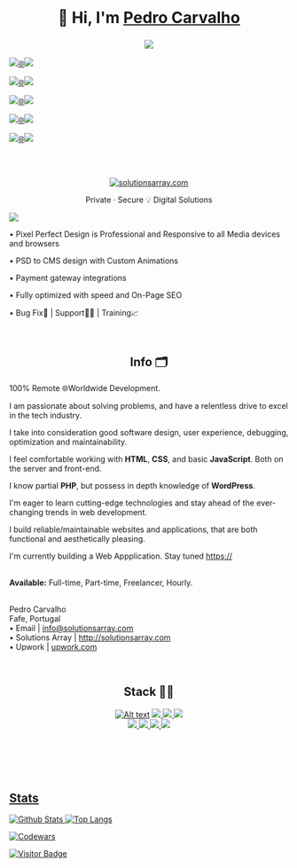 <!-- WORK AREA | START -->

<!-- WORK AREA | END -->


<br>
<h1 align="center">👋 Hi, I'm <a href="https://www.linkedin.com/in/solutionsarray/" target="_blank"> Pedro Carvalho</a></h1> 
<h3 align="center"> <img src="https://readme-typing-svg.herokuapp.com?color=0357F7&lines=Web+Developer+from+Portugal+:)" /></h3>

<p><a href="https://www.youtube.com/watch?v=xBdfI6vz1Lw"><img src="http://mixed.solutionsarray.com/wp-content/uploads/2024/01/click3.png"></a><a href="https://www.youtube.com/watch?v=xBdfI6vz1Lw">🌐</a><a href="https://www.youtube.com/watch?v=xBdfI6vz1Lw"><img src="https://img.shields.io/badge/Experiences-red?style=for-the-badge&logo=youtube&logoColor=white"></a></p>

<p><a href="http://solutionsarray.com/portfolio"><img src="http://mixed.solutionsarray.com/wp-content/uploads/2024/01/click3.png"></a><a href="http://solutionsarray.com/portfolio">🌐</a><a href="http://solutionsarray.com/portfolio"><img src="http://mixed.solutionsarray.com/wp-content/uploads/2023/11/5portfolio.png" </a></p>

<p><a href="http://mixed.solutionsarray.com/"><img src="http://mixed.solutionsarray.com/wp-content/uploads/2024/01/click3.png"></a><a href="http://mixed.solutionsarray.com/">🌐</a><a href="http://mixed.solutionsarray.com/"><img src="https://img.shields.io/badge/SolutionsArray-Business Pitch-ffffff)"></a></p>

<p><a href="https://mixed.solutionsarray.com/wp-content/uploads/2024/01/Pedro-Carvalho.pdf"><img src="http://mixed.solutionsarray.com/wp-content/uploads/2024/01/click3.png"></a><a href="https://mixed.solutionsarray.com/wp-content/uploads/2024/01/Pedro-Carvalho.pdf">🌐</a><a href="https://mixed.solutionsarray.com/wp-content/uploads/2024/01/Pedro-Carvalho.pdf"><img src="http://mixed.solutionsarray.com/wp-content/uploads/2023/11/6Curriculum-Vitae.png"></a></p>

<p><a href="https://www.linkedin.com/in/SolutionsArray/"><img src="http://mixed.solutionsarray.com/wp-content/uploads/2024/01/click3.png"></a><a href="https://www.linkedin.com/in/SolutionsArray/">🌐</a><a href="https://www.linkedin.com/in/SolutionsArray/"><img src="https://img.shields.io/badge/linkedin-%230077B5.svg?style=for-the-badge&amp;logo=linkedin&amp;logoColor=white"></a></p>


<br>
<h2> </h2>
<p align="center"><a href="https://solutionsarray.com/"><img src="http://mixed.solutionsarray.com/wp-content/uploads/2023/10/SolutionsArray1.com_.png" alt="solutionsarray.com"></a></p>

<p align="center">Private · Secure 💡 Digital Solutions</p>
<p><a href="https://solutionsarray.com/portfolio/"><img src="http://mixed.solutionsarray.com/wp-content/uploads/2023/09/SolutionsArray_Homepage.png"></a></p>

• Pixel Perfect Design is Professional and Responsive to all Media devices and browsers</p>
• PSD to CMS design with Custom Animations</p>
• Payment gateway integrations</p>
• Fully optimized with speed and On-Page SEO</p>
• Bug Fix🐞 | Support👨‍🔧 | Training📈</p>


<br>
<h2 align="center"> Info 🗂️ </h2>

<p>100% Remote 🌐Worldwide Development.

<p>I am passionate about solving problems, and have a relentless drive to excel in the tech industry.

<p>I take into consideration good software design, user experience, debugging, optimization and maintainability. 

<p>I feel comfortable working with <b>HTML</b>, <b>CSS</b>, and basic <b>JavaScript</b>. Both on the server and front-end. 

<p>I know partial <b>PHP</b>, but possess in depth knowledge of <b>WordPress</b>.

<p>I'm eager to learn cutting-edge technologies and stay ahead of the ever-changing trends in web development. 

<p>I build reliable/maintainable websites and applications, that are both functional and aesthetically pleasing.

<p>I'm currently building a Web Appplication. Stay tuned <a href="https://solutionsarray.com/"> https:// </a>


<br><b>Available:</b> Full-time, Part-time, Freelancer, Hourly.</br>

<br>Pedro Carvalho
<br>Fafe, Portugal
<br>• Email | info@solutionsarray.com
<br>• Solutions Array | http://solutionsarray.com
<br>• Upwork | <a href="https://www.upwork.com/freelancers/~01fffa4af07a0652d8?viewMode=1">upwork.com</a>


<!-- <br>
<h2 align="center">Skills 🪛</h2> 

<p align="center">⮟</p>
<p align="center"><b>| PHP | HTML5 | CSS3 | JavaScript | React |</b></p> -->

<!-- <p align="center"><b>| Portuguese - C2 | English - C1 | Spanish - B2|</center></b></p> -->

<!--<br><br>
This is what I guarantee:
<br>✅ Fast response time and excellent communication skills.
<br>✅ Great Value Services.
<br>✅ Wide Spectrum Of Skills & Experience.-->


<br>
<h2 align="center">Stack 👨‍💻</h2>
<p align="center">
<a href="https://www.php.net/"><img src="http://mixed.solutionsarray.com/wp-content/uploads/2023/08/php.jpg" alt="Alt text"></a>
<a href="https://laravel.com/"><img src="http://mixed.solutionsarray.com/wp-content/uploads/2023/08/Laravel.png"</a>
<a href="https://en.wikipedia.org/wiki/JavaScript"><img src="http://mixed.solutionsarray.com/wp-content/uploads/2023/08/JavaScript.png"</a>
<a href="https://react.dev/"><img src="http://mixed.solutionsarray.com/wp-content/uploads/2023/11/react1.png"</a>
<br>
<a href="https://nextjs.org/"><img src="http://mixed.solutionsarray.com/wp-content/uploads/2023/11/Nextjs-logo.svg_.png"</a>
<a href="https://nodejs.org/en"><img src="http://mixed.solutionsarray.com/wp-content/uploads/2023/08/Node.js.png"</a>
<a href="https://nginx.org/en/"><img src="http://mixed.solutionsarray.com/wp-content/uploads/2023/09/small_Nginx.png"</a>
<a href="https://www.postgresql.org/"><img src="http://mixed.solutionsarray.com/wp-content/uploads/2023/09/5small_PostgreSQL.png"</a>
</p>
<br><br><br>


<!-- [![Alt text](http://mixed.solutionsarray.com/wp-content/uploads/2023/08/portugal-flag-icon-32.png)](https://en.wikipedia.org/wiki/Portuguese_language)&nbsp;C2 &nbsp;
[![Alt text](http://mixed.solutionsarray.com/wp-content/uploads/2023/08/united-states-of-america-flag-3d-icon-32.png)](https://en.wikipedia.org/wiki/American_English)&nbsp;C1 &nbsp;
[![Alt text](http://mixed.solutionsarray.com/wp-content/uploads/2023/08/spain-flag-icon-32.png)](https://en.wikipedia.org/wiki/Spanish_language)&nbsp;B2

<p>🫡 I’m currently improving my <img src="http://mixed.solutionsarray.com/wp-content/uploads/2024/01/js.png" alt="JavaScript"> skills.
<br>&nbsp;&nbsp;&nbsp;&nbsp;&nbsp;&nbsp;&nbsp;&nbsp;&nbsp;&nbsp;&nbsp;&nbsp;&nbsp;&nbsp;&nbsp;&nbsp;&nbsp;&nbsp;&nbsp;&nbsp;&nbsp;&nbsp;&nbsp;&nbsp;&nbsp;&nbsp;&nbsp;&nbsp;&nbsp;&nbsp;&nbsp;&nbsp;&nbsp;&nbsp;&nbsp;&nbsp;&nbsp;&nbsp;&nbsp;&nbsp;&nbsp;&nbsp;&nbsp;&nbsp;&nbsp;&nbsp;&nbsp;&nbsp;&nbsp;&nbsp;&nbsp;&nbsp;&nbsp;&nbsp;&nbsp;&nbsp;&nbsp;&nbsp;&nbsp;&nbsp;&nbsp;&nbsp;&nbsp;<img src="http://mixed.solutionsarray.com/wp-content/uploads/2023/11/30_chains.png" alt="Chains">
<br>&nbsp;&nbsp;&nbsp;&nbsp;&nbsp;&nbsp;&nbsp;&nbsp;&nbsp;&nbsp;&nbsp;&nbsp;&nbsp;&nbsp;&nbsp;&nbsp;&nbsp;&nbsp;&nbsp;&nbsp;&nbsp;&nbsp;&nbsp;&nbsp;&nbsp;&nbsp;&nbsp;&nbsp;&nbsp;&nbsp;&nbsp;&nbsp;&nbsp; And learning <img src="http://mixed.solutionsarray.com/wp-content/uploads/2024/01/react.png" alt="React"></p>-->


<br>
<h2 align="left">Stats</h2>
<p><img src="https://github-readme-stats.vercel.app/api?username=pedro-su&count_private=true&show_icons=true&include_all_commits=true&theme=prussian&layout=compact" alt="Github Stats">
<img src="https://github-readme-stats.vercel.app/api/top-langs/?username=pedro-su&hide=TeX&layout=compact&theme=prussian" alt="Top Langs"></p>
<p><img src="https://github.r2v.ch/codewars?user=pedcar" alt="Codewars"></p>
<p><img src="https://visitor-badge.laobi.icu/badge?page_id=pedrocarvalho" alt="Visitor Badge"></p>


<!--
**pedrocarvalho/pedrocarvalho** is a ✨ _special_ ✨ repository because its `README.md` (this file) appears on your GitHub profile.

Here are some ideas to get you started:

- 🔭 I’m currently working on ...
- 🌱 I’m currently learning ...
- 👯 I’m looking to collaborate on ...
- 🤔 I’m looking for help with ...
- 💬 Ask me about ...
- 📫 How to reach me: ...
- 😄 Pronouns: ...
- ⚡ Fun fact: ...
-->
